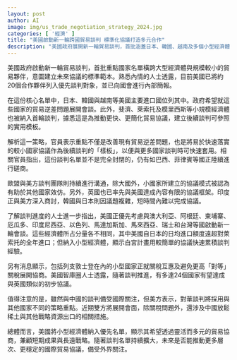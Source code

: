 ```yaml
---
layout: post
author: AI
image: img/us_trade_negotiation_strategy_2024.jpg
categories: [ '經濟' ]
title: "美國啟動新一輪跨國貿易談判 標準化協議打造多元合作"
description: "美國政府展開新一輪貿易談判，首批涵蓋日本、韓國、越南及多個小型經濟體，意圖建立可快速應用的協議模板。除緩解主要貿易逆差，也以簡化協議作為後續談判樣板，包含澳洲、印度、台灣等國也在新一輪名單。歐盟、英國與印度正展開個別磋商；與中國則將採不同策略，聚焦稀土與戰略資源議題。美國藉納入各類經濟體，尋求靈活兼顧短期成果與長遠戰略，未來談判進程備受矚目。"
---
```

美國政府啟動新一輪貿易談判，首批重點國家名單橫跨大型經濟體與規模較小的貿易夥伴，意圖建立未來協議的標準範本。熟悉內情的人士透露，目前美國已將約20個合作夥伴列入優先談判對象，並已向國會進行內部簡報。

在這份核心名單中，日本、韓國與越南等美國主要進口國位列其中。政府希望就這些國家的貿易逆差問題展開會談。此外，斐濟、萊索托及模里西斯等小規模經濟體也被納入首輪談判，據悉這是為推動更快、更簡化貿易協議，建立後續談判可參照的實用模板。

解析這一策略，官員表示重點不僅是改善現有貿易逆差問題，也是將易於快速落實的較小國家協議作為後續談判的「樣板」，以便與更多國家談判時可快速套用。相關官員指出，這份談判名單並不是完全封閉的，仍有如巴西、菲律賓等國正陸續進行磋商。

歐盟與美方談判團隊則持續進行溝通，除大國外，小國家所建立的協議模式被認為有助於其他國家效仿。另外，英國也已率先與美國達成內容有限的協議框架。印度正與美方深入商討，韓國與日本則因議題複雜，短時間內難以完成協議。

了解談判進度的人士進一步指出，美國正優先考慮與澳大利亞、阿根廷、柬埔寨、厄瓜多、印度尼西亞、以色列、馬達加斯加、馬來西亞、瑞士和台灣等國啟動新一輪會談。這些經濟體所占分量各不相同，其中美國自日本的日均進口額度遠超對萊索托的全年進口；但納入小型經濟體，顯示白宮計畫用較簡單的協議快速累積談判經驗。

另有消息顯示，包括列支敦士登在內的小型國家正就關稅互惠及避免更高「對等」關稅展開協商。美國智庫圈人士透露，隨著談判推進，有多達24個國家有望達成與英國類似的初步協議。

值得注意的是，雖然與中國的談判備受國際關注，但美方表示，對華談判將採用與其他國家不同的策略重點。近期雙方將展開會面，除關稅問題外，還涉及中國放鬆稀土與其他戰略資源出口的相關措施。

總體而言，美國將小型經濟體納入優先名單，顯示其希望透過靈活而多元的貿易協商，兼顧短期成果與長遠戰略。隨著談判名單持續擴大，未來是否能推動更多層次、更穩定的國際貿易協議，備受外界關注。